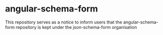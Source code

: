 # angular-schema-form
This repository serves as a notice to inform users that the angular-schema-form repository is kept under the json-schema-form organisation
